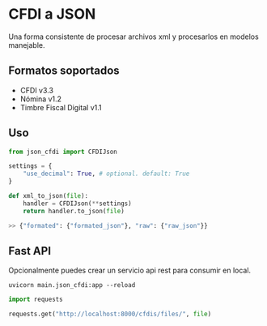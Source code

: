 # CFDI a JSON
Una forma consistente de procesar archivos xml y procesarlos en modelos 
manejable.

## Formatos soportados
- CFDI v3.3
- Nómina v1.2
- Timbre Fiscal Digital v1.1

## Uso
```python
from json_cfdi import CFDIJson

settings = {
    "use_decimal": True, # optional. default: True
}

def xml_to_json(file):
    handler = CFDIJson(**settings)
    return handler.to_json(file)

>> {"formated": {"formated_json"}, "raw": {"raw_json"}}
```

## Fast API
Opcionalmente puedes crear un servicio api rest para consumir en local.

```shell
uvicorn main.json_cfdi:app --reload
```

```python
import requests

requests.get("http://localhost:8000/cfdis/files/", file)
```
